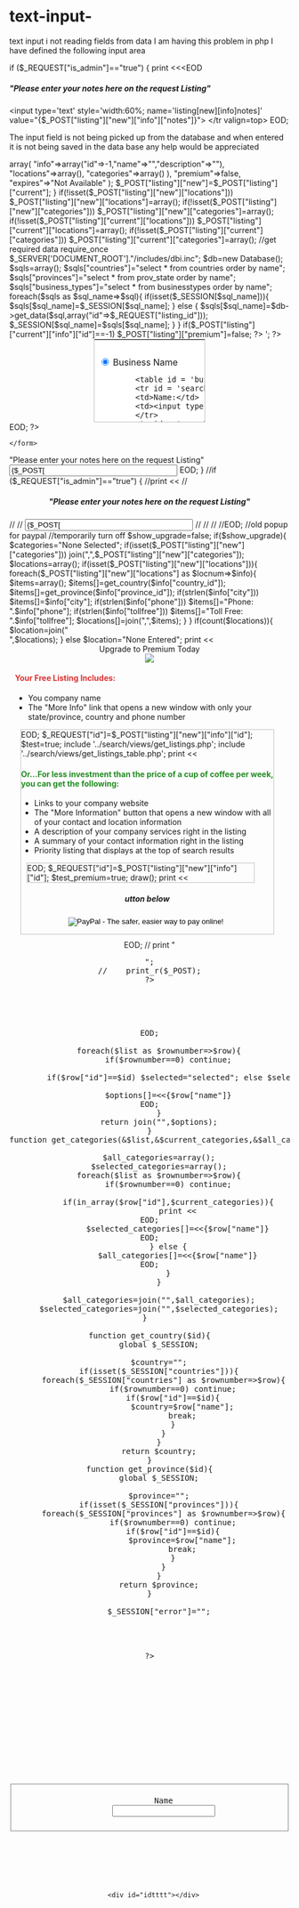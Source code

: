 # text-input-
text input i not reading fields from data
I am having this problem in php I have defined the following input area 

if ($_REQUEST["is_admin"]=="true") {
    print <<<EOD
    <h5>"Please enter  your notes here on the request Listing"</h5>
     <tr valign=top>
      <input type='text' style='width:60%; name='listing[new][info]notes]' value="{$_POST["listing"]["new"]["info"]["notes"]}">
     </tr valign=top>
  EOD;
  
  The input field is not being picked up from the database and when entered it is not being saved in the data
  base any help would be appreciated
  
  <?php
 // session_start();
//  if(isset($_SESSION["previous_post"])){
 //     $_POST["listing"]=$_SESSION["previous_post"];
//      print "session exists";
//  }

include 'action/add.php';

  //setup for a new listing
  if(!isset($_POST["listing"]) or isset($_REQUEST["new"])){
      $_POST["listing"]=array(
          "current"=>array(
              "info"=>array("id"=>-1,"name"=>"","description"=>""),
              "locations"=>array(),
              "categories"=>array()
          ),
          "premium"=>false,
          "expires"=>"Not Available"
      );
      $_POST["listing"]["new"]=$_POST["listing"]["current"];
  }
  if(!isset($_POST["listing"]["new"]["locations"])) $_POST["listing"]["new"]["locations"]=array();
  if(!isset($_POST["listing"]["new"]["categories"])) $_POST["listing"]["new"]["categories"]=array();
  if(!isset($_POST["listing"]["current"]["locations"])) $_POST["listing"]["current"]["locations"]=array();
  if(!isset($_POST["listing"]["current"]["categories"])) $_POST["listing"]["current"]["categories"]=array();

  //get required data  
  require_once $_SERVER['DOCUMENT_ROOT']."/includes/dbi.inc";
  $db=new Database();
  $sqls=array();  
  $sqls["countries"]="select * from countries order by name";
  $sqls["provinces"]="select * from prov_state order by name";
  $sqls["business_types"]="select * from businesstypes order by name"; 
  foreach($sqls as $sql_name=>$sql){
      if(isset($_SESSION[$sql_name])){
          $sqls[$sql_name]=$_SESSION[$sql_name];
      } else {
          $sqls[$sql_name]=$db->get_data($sql,array("id"=>$_REQUEST["listing_id"]));
          $_SESSION[$sql_name]=$sqls[$sql_name];
      }
  }
  
  if($_POST["listing"]["current"]["info"]["id"]==-1) $_POST["listing"]["premium"]=false;
  
?>
<!--Force IE6 into quirks mode with this comment tag-->
<!DOCTYPE html PUBLIC "-//W3C//DTD XHTML 1.0 Transitional//EN"
"http://www.w3.org/TR/xhtml1/DTD/xhtml1-transitional.dtd">
<html xmlns="http://www.w3.org/1999/xhtml" lang="en" xml:lang="en">
<head>
  <meta http-equiv="Content-Type" content="text/html; charset=iso-8859-1" />
  

  <link rel="stylesheet" type="text/css" media="screen" href="../../css/home.css" />
  <link rel="stylesheet" type="text/css" media="screen" href="../../css/ads.css" />
  <link rel="stylesheet" type="text/css" media="screen" href="../../css/submission.css" />
  <style>
      fieldset { border:1px solid gray; }
  </style>
<?php
if(!isset($_SESSION["admin_user"])) print '<script type="text/javascript" src="../../includes/forcetop.inc"></script>';
?>
  <link rel="stylesheet" type="text/css" href="subModal.css" />
  <script type="text/javascript" src="subModal.js"></script>

  <script>
        function show_location(i){
          var m = document.getElementsByTagName("DIV");
          for(j in m){
              if(m[j].id){
                  if(m[j].id.indexOf("location_div_")!=-1){
                      m[j].style.display='none';
                  }
              }
          }
          document.getElementById(i.value).style.display='inline';
      }
      function showmore(url) {
        moreinfo = window.open(url, "more", "width=750,height=500,toolbar=no");
      }
  </script>
</head>

<body onload="show_window();">
<div id='right-column'>
<?php      
    $limit=3;
    if($_REQUEST["is_admin"]!="true") 
        include $_SERVER['DOCUMENT_ROOT']."/includes/affiliates.inc";
    else
    {
        print<<<EOD
        <form action = "/site/search/index.php" method = "get" target = "_blank">
            <table style = 'border:1px solid silver;background:#fff; margin:0 auto; width:200px; height:150px;'>
            <tr>
            <th style = 'background: url(/images/left2_red.gif); color:white; font-weight:bold; height:21px;'>
            Search directory
            </th>
            </tr>
            <tr valign = top>
            <td>
            <input type = 'radio' name = "type" checked onclick = "if(this.checked) show_name();"> Business Name

            <table id = 'business_name' style = 'display:;'>
            <tr id = 'search_name'>
            <td>Name:</td>
            <td><input type = 'text' name = "company"></td>
            </tr>
            <tr id = 'search_keyword'>
            <td>Keyword:</td>
            <td>
            <input type = 'text' name = "keyword">
            </td>
            </tr>
            <tr>
                <td><input type = 'submit' value = 'Find'></td>
            </tr>
            </table>
            </td>

            </table>
        </form>
EOD;
    }
    
?>
</div>

<div style='margin-right:160px; width:80%'>       
    <form method="post" action="add.php" style='width:100%;'>

<?php

if($_POST["listing"]["current"]["info"]["id"]==-1){
    $title="Add A New Listing";
	$header="<h4>Please save your New Listing and then pay for your option through paypal on the next page.</h4>";
    $buttons=<<<EOD
      <input type='submit' name='action' value='Save Changes'> 
      <input type='submit' name='action' value='Cancel Changes'> 
EOD;
 
} else {
    $title="Edit Listing";
	$header="<h4>Please save your Edited Listing and then pay for your option through paypal on the next page.</h4>";
	$buttons=<<<EOD
      <input type='submit' name='action' value='Save Changes'> 
      <input type='submit' name='action' value='Cancel Changes'>
EOD;
}

//store all current information
foreach($_POST["listing"]["current"]["info"] as $name=>$value){
        $value=addslashes($value);
        print <<<EOD
            <input type='hidden' name="listing[current][info][{$name}]" value="{$value}">
EOD;
}
foreach($_POST["listing"]["current"]["locations"] as $id=>$info){
    foreach($info as $name=>$value){
        $value=addslashes($value);
        print <<<EOD
            <input type='hidden' name="listing[current][locations][{$id}][{$name}]" value="{$value}">
EOD;
    }
}
foreach($_POST["listing"]["current"]["categories"] as $id=>$value){
        print <<<EOD
            <input type='hidden' name="listing[current][categories][{$id}]" value="{$value}">
EOD;
}



print <<<EOD
  <input type='hidden' name='is_admin' value="{$_REQUEST["is_admin"]}">
  <div id="tab-container" style='width:100%;'>
      <ul>
          <li>
            <div style='float:left;'>
              <a style='font-size:8pt;'>{$title}</a>
            </div>
          </li>
      </ul>
  </div>
  <div id="tab-content" style='width:100%;'>
  
  
  
  $header
  <div id="error">{$_SESSION["error"]}</div>
  
  <table style='width:99%;'>
  <tr valign=top>
  <td align=center style='width:50%;'>

      <fieldset>
      <legend>Company Information</legend>
      <input type='hidden' name='listing[new][info][id]' value="{$_POST["listing"]["current"]["info"]["id"]}">
      <table style='width:100%;' width="100%">
             <tr valign=top>
                 <td width="1%"><span style='color:red;'>*</span>Name:</td>
                 <td>
                     <input type='text' style='width:100%;' name='listing[new][info][name]' value="{$_POST["listing"]["new"]["info"]["name"]}">
                 </td>
             </tr>
             <tr valign=top>
                 <td><span style='color:red;'>*</span>Description:</td>
                 <td>
                     <textarea rows=6 style='width:100%;' name="listing[new][info][description]">{$_POST["listing"]["new"]["info"]["description"]}</textarea>
                 </td>
             </tr>
             <tr valign=top>
                 <td colspan=2><span style='color:red;'>*</span>Administrator Email (will be used to confirm changes to listing but will not be displayed in the listing):</td>
             </tr>
             <tr valign=top>
                 <td></td>
                 <td>
                     <input type='text' style='width:100%;' name="listing[new][info][update_email]" value="{$_POST["listing"]["new"]["info"]["update_email"]}">
                 </td>
             </tr>
      </table>
      </fieldset>
      
      <br>
      
      <fieldset>
      <legend>Business Categories</legend>


EOD;


    get_categories($sqls["business_types"],$_POST["listing"]["new"]["categories"],$all_categories,$include_categories);
    
    $new_cat_btn = "";
    if($_REQUEST["is_admin"]=="true")
        $new_cat_btn = "<input type='button' id='new_cat' value='New'>";

    print <<<EOD
          <table width="100%">
            <tr>
              <td>All Categories    {$new_cat_btn} </td>
              <td></td>
              <td><span style='color:red;'>*</span>Include in Categories</td>
            </tr>
            <tr>
              <td width="50%">
                  <select name='new_categories[]' id="all_cats" size=15 multiple style='width:100%;'>
                  {$all_categories}
                  </select>
              </td>
              <td>
                <input type='image' style='border:none;' src='../../images/left_arrow.png' name='action[Remove Category][]'><br>
                <input type='image' style='border:none;' src='../../images/right_arrow.png' name='action[Add Category][]'>
              </td>
              <td width="50%">
                  <select name='remove_categories[]' size=15 multiple style='width:100%;'>
                  {$include_categories}
                  </select>
              </td>
            </tr>
          </table>
      </fieldset>     

      <br>

      {$buttons}




</td>


<td style='width:50%;'>
      
      <fieldset>
      <legend>Location Information</legend>
      

      <table style='width:100%;'>
             <tr valign=top>
                 <td>
      <input type='submit' name='action' value='Add Location'>
      </td>
      </tr>
      <tr valign=top>
      <td>

EOD;
          
    $hidden_atr = "";
    if (!isset($_REQUEST['is_admin']) || $_REQUEST['is_admin'] != true) {
        $hidden_atr = "hidden";
    }
//print location list
    $location_divs=array();
    if(isset($_POST["listing"]["new"]["locations"])){
      foreach($_POST["listing"]["new"]["locations"] as $locnum=>$info){
 
          $province_options=get_options($info["province_id"],$sqls["provinces"]);
          $country_options=get_options($info["country_id"],$sqls["countries"]);
      
          $location_divs[]=<<<EOD
              <div id="location_div_{$locnum}" style='display:; width:100%;'>
                  <table style='width:100%; font-size:10pt; border:1px solid silver;'>
                      <tr>
                          <th colspan=2>Edit Location #{$locnum}</td>
                      </tr>
                      <tr>
                          <td style='width:40%;'>
                          <input type='hidden' name='listing[new][locations][{$locnum}][id]' value="{$info["id"]}">
                            <table style='font-size:10pt; width:100%:'>
                                <tr {$hidden_atr}>
                                    <td align=left nowrap>Contact Name:</td>
                                    <td><input type='text' style='width:100%;' {$hidden_atr} name='listing[new][locations][{$locnum}][contact_name]' value="{$info["contact_name"]}"></td>
                                </tr>
                                <tr>
                                    <td align=left nowrap valign=top>Address:</td>
                                    <td>
                                        <input type='text' style='width:100%;' name='listing[new][locations][{$locnum}][address1]' value="{$info["address1"]}">
                                        <br>
                                        <input type='text' style='width:100%;' name='listing[new][locations][{$locnum}][address2]' value="{$info["address2"]}">
                                    </td>
                                </tr>
                                <tr>
                                    <td align=left nowrap>City:</td>
                                    <td><input type='text' style='width:100%;' name='listing[new][locations][{$locnum}][city]' value="{$info["city"]}"></td>
                                </tr>
                                <tr>
                                    <td align=left nowrap><span style='color:red;'>*</span>Province:</td>
                                    <td>
                                        <select style='width:100%;' 
                                         name="listing[new][locations][{$locnum}][province_id]">
                                        {$province_options}
                                        </select>
                                    </td>
                                </tr>
                                <tr>
                                    <td align=left nowrap><span style='color:red;'>*</span>Country:</td>
                                    <td width=100%>
                                        <select style='width:100%;' 
                                       name="listing[new][locations][{$locnum}][country_id]">
                                       {$country_options}
                                       </select>
                                     </td>
                                </tr>
                                <tr>
                                    <td align=left nowrap>Post/Zip Code:</td>
                                    <td><input type='text' style='width:100%;' name='listing[new][locations][{$locnum}][pcode]' value="{$info["pcode"]}"></td>
                                </tr>
                            </table>
                          </td>
                          <td style='width:60%;'>
                              <table style='font-size:10pt; width:100%:'>
                                <tr>
                                    <td align=left nowrap><span style='color:red;'>*</span>Phone:</td>
                                    <td width=100%><input type='text' style='width:100%;' name='listing[new][locations][{$locnum}][phone]' value="{$info["phone"]}"></td>
                                </tr>
                                <tr>
                                    <td align=left nowrap>Fax:</td>
                                    <td><input type='text' style='width:100%;' name='listing[new][locations][{$locnum}][fax]' value="{$info["fax"]}"></td>
                                </tr>
                                <tr>
                                    <td align=left nowrap>Cell:</td>
                                    <td><input type='text' style='width:100%;' name='listing[new][locations][{$locnum}][cell]' value="{$info["cell"]}"></td>
                                </tr>
                                <tr>
                                    <td align=left nowrap>Toll Free:</td>
                                    <td><input type='text' style='width:100%;' name='listing[new][locations][{$locnum}][tollfree]' value="{$info["tollfree"]}"></td>
                                </tr>
                                <tr>
                                    <td align=left nowrap valign=top>Email(s):</td>
                                    <td>
                                        <input type='text' style='width:100%;' name='listing[new][locations][{$locnum}][email]' value="{$info["email"]}">
                                        <br>
                                        <input type='text' style='width:100%;' name='listing[new][locations][{$locnum}][email2]' value="{$info["email2"]}">
                                    </td>
                                </tr>
                                <tr>
                                    <td align=left nowrap>Website URL:</td>
                                    <td><input type='text' style='width:100%;' name='listing[new][locations][{$locnum}][website]' value="{$info["website"]}"></td>
                                </tr>
                            </table>
                            <br>
                            <input type='submit' name='action[{$locnum}]' value='Remove Location'>
                          </td>
                      </tr>
                  </table>
              </div>
EOD;
      }
    }


      
    //print location divs
    print join("",$location_divs);
            
print <<<EOD

                  </td>
               </tr>
            </table>    
      </fieldset>

</td>

</tr>
</table>      
        <input type='hidden' name='listing[premium]' value="{$_POST["listing"]["premium"]}">
        <input type='hidden' name='listing[expires]' value="{$_POST["listing"]["expires"]}">
        <input type='hidden' name='is_request_listings_operations' value="{$_POST["is_request_listings_operations"]}">
EOD;

?>
    </form>
   </div>
</div>


<?php



}



//show premium window if necessary
$show_upgrade=true;
$show_premium=false;
if(isset($_POST["listing"]["current"]["info"]["id"]) and $_POST["listing"]["current"]["info"]["id"]==-1) $show_upgrade=false;
if(isset($_POST["listing"]["premium"]) and $_POST["listing"]["premium"]==true){
    $show_upgrade=false;
    $show_premium=true;
}

if ($_REQUEST["is_admin"]=="true") {
    print <<<EOD
    <h5>"Please enter  your notes here on the request Listing"</h5>
     <tr valign=top>
      <input type='text' style='width:60%; name='listing[new][info]notes]' value="{$_POST["listing"]["new"]["info"]["notes"]}">
     </tr valign=top>
  EOD;
    }
//if ($_REQUEST["is_admin"]=="true") {
//print <<<EOD
// <form method = "get" target = "_blank"
// <div style='margin:0 auto; text-align:center; margin-bottom:10px;'>
//     <h5>"Please enter  your notes here on the request Listing"</h5>
//     <tr valign=top>
//      <input type='text' style='width:60%; name='listing[new][info]notes]' value="{$_POST["listing"]["new"]["info"]["notes"]}">
//     </tr valign=top>
//   </div>
// </form>
//EOD;









//old popup for paypal
//temporarily turn off
$show_upgrade=false;
if($show_upgrade){
    $categories="None Selected";
    if(isset($_POST["listing"]["new"]["categories"])) join(",",$_POST["listing"]["new"]["categories"]);

    $locations=array();
    if(isset($_POST["listing"]["new"]["locations"])){
        foreach($_POST["listing"]["new"]["locations"] as $locnum=>$info){
            $items=array();
            $items[]=get_country($info["country_id"]);
            $items[]=get_province($info["province_id"]);
            if(strlen($info["city"])) $items[]=$info["city"];
            if(strlen($info["phone"])) $items[]="Phone: ".$info["phone"];
            if(strlen($info["tollfree"])) $items[]="Toll Free: ".$info["tollfree"];
            $locations[]=join(",",$items);
        }
    }
    if(count($locations)){
        $location=join("<br>",$locations);
    } else $location="None Entered";
    
    
    print <<<EOD
      <div id='popupMask'>
      </div>
      <div id='popupContainer'>
        <div id="popupInner">
    			<div id="popupTitleBar">
    				<div id="popupTitle">Upgrade to Premium Today</div>
    				<div id="popupControls">
    					<img src="close.gif" onclick="hide_window();" id="popCloseBox" />
    				</div>
    			</div>
    			<div style='text-align:left; margin:10px; width:100%;'>
    			<h4 style='color:#dd3333;'>Your Free Listing Includes:</h4>
    			    <ul>
    			    <li>You company name</li>
    			    <li>The "More Info" link that opens a new window with only your state/province, country and phone number</li>
              </ul>
              <div style='border:1px solid silver; margin-left:10px; margin-right:10px; width:90%;'>
EOD;

    $_REQUEST["id"]=$_POST["listing"]["new"]["info"]["id"];
    $test=true;
    include '../search/views/get_listings.php';
    include '../search/views/get_listings_table.php';

    print <<<EOD
                </div>
                   
          <h4 style='color:#228b22;'>Or...For less investment than the price of a cup of coffee per 
          week, you can get the following:</h4>
          <ul>
              <li>Links to your company website</li>
              <li>The "More Information" button that opens a new window with all of your contact and 
              location information</li>
              <li>A description of your company services right in the listing</li>
              <li>A summary of your contact information right in the listing</li>
              <li>Priority listing that displays at the top of search results</li>
          </ul>

              <div style='border:1px solid silver; margin-left:10px; margin-right:10px; width:90%;'>
EOD;

    $_REQUEST["id"]=$_POST["listing"]["new"]["info"]["id"];
    $test_premium=true;
    draw();

    print <<<EOD
                </div>
    			</div>
    			<div style='margin:0 auto; text-align:center; margin-bottom:10px;'>
          <h5>utton below</h5>
          <form action="https://www.paypal.com/cgi-bin/webscr" method="post" target=_blank>
          <input type="hidden" name="cmd" value="_s-xclick">
          <input type="hidden" name="custom" value="{$_POST["listing"]["new"]["info"]["id"]}">
          <input type="hidden" name="hosted_button_id" value="10697773">
          <input onclick="paypal_clicked('{$_POST["listing"]["new"]["info"]["id"]}');" type="image" src="https://www.paypal.com/en_US/i/btn/btn_subscribeCC_LG.gif" border="0" name="submit" alt="PayPal - The safer, easier way to pay online!">
          <img alt="" border="0" src="https://www.paypal.com/en_US/i/scr/pixel.gif" width="1" height="1">
          </form>
          </div>
    		</div>
      </div>

EOD;
 

    
//    print "<pre>";
//    print_r($_POST);
?>
</body>
</html>

<?php

function get_options($id,&$list){
    $options=array();
    $options[]=<<<EOD
                     <option value=""></option>
EOD;

    foreach($list as $rownumber=>$row){
        if($rownumber==0) continue;
        
        if($row["id"]==$id) $selected="selected"; else $selected="";
        
        $options[]=<<<EOD
                         <option value="{$row["id"]}" {$selected}>{$row["name"]}</option>
EOD;
    }
    return join("",$options);
}
function get_categories(&$list,&$current_categories,&$all_categories,&$selected_categories){

    $all_categories=array();
    $selected_categories=array();
    foreach($list as $rownumber=>$row){
        if($rownumber==0) continue;
        
        if(in_array($row["id"],$current_categories)){
            print <<<EOD
                  <input type='hidden' name="listing[new][categories][]" value="{$row["id"]}">
EOD;
            $selected_categories[]=<<<EOD
                         <option value="{$row["id"]}">{$row["name"]}</option>
EOD;
        } else {
            $all_categories[]=<<<EOD
                         <option value="{$row["id"]}">{$row["name"]}</option>
EOD;
        }
    }

    $all_categories=join("",$all_categories);
    $selected_categories=join("",$selected_categories);
}  

function get_country($id){
    global $_SESSION;
    
    $country="";
    if(isset($_SESSION["countries"])){
      foreach($_SESSION["countries"] as $rownumber=>$row){
          if($rownumber==0) continue;
          if($row["id"]==$id){
              $country=$row["name"];
              break;
          }
      }
    }
    return $country;
}
function get_province($id){
    global $_SESSION;

    $province="";
    if(isset($_SESSION["provinces"])){
      foreach($_SESSION["provinces"] as $rownumber=>$row){
          if($rownumber==0) continue;
          if($row["id"]==$id){
              $province=$row["name"];
              break;
          }
      }
    }
    return $province;
}

    $_SESSION["error"]="";




?>

<?php
include "../../google_analytics.php";
?>    

  <link rel="stylesheet" href="//code.jquery.com/ui/1.11.1/themes/smoothness/jquery-ui.css">
  <script src="//code.jquery.com/jquery-1.10.2.js"></script>
  <script src="//code.jquery.com/ui/1.11.1/jquery-ui.js"></script>
  <link rel="stylesheet" href="/resources/demos/style.css">
  <script>
  $(function() {
    var dialog, form;
  
    function addCat() {
      var valid = true;        
        $.post( "/admin/functions/create_business_category.php",
            {name: $("#cat_name").val()}, 
            function(data) {
                $("#all_cats").html(data);
          }, "html");

          
          dialog.dialog( "close" );



      return valid;
    }
 
    dialog = $( "#dialog-form" ).dialog({
      autoOpen: false,
      height: 200,
      width: 250,
      modal: true,
      buttons: {
        "Create": addCat,
        Cancel: function() {
          dialog.dialog( "close" );
        }
      },
      close: function() {
//        form[ 0 ].reset();
//        allFields.removeClass( "ui-state-error" );
      }
    });
 
    form = dialog.find( "form" ).on( "submit", function( event ) {
      event.preventDefault();
      addUser();
    });
 
    $( "#new_cat" ).button().on( "click", function() {
      dialog.dialog( "open" );
    });
  });
  </script>
 
<div id="dialog-form" title="Create New Category">
  <form>
    <fieldset>
      <label for="name">Name</label>
      <input type="text" name="cat_name" id="cat_name" value="" class="text ui-widget-content ui-corner-all">
    </fieldset>
  </form>
</div>
      
      <div id="idtttt"></div>

</body>

